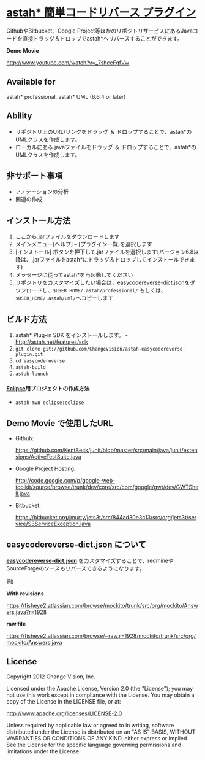# [astah* 簡単コードリバース プラグイン](http://astah.change-vision.com/ja/feature/code-reverse-plugin.html)
GithubやBitbucket、Google Project等ほかのリポジトリサービスにあるJavaコードを直接ドラッグ＆ドロップでastah*へリバースすることができます。

**Demo Movie**

<http://www.youtube.com/watch?v=_7shceFgfVw>


## Available for
astah* professional, astah* UML (6.6.4 or later)


## Ability
* リポジトリ上のURL/リンクをドラッグ ＆ ドロップすることで、astah*のUMLクラスを作成します。
* ローカルにある.javaファイルをドラッグ ＆ ドロップすることで、astah*のUMLクラスを作成します。


## 非サポート事項
* アノテーションの分析
* 関連の作成


## インストール方法
1. [ここから](http://astah.change-vision.com/plugins/easycodereverse/1.0.3.html).jarファイルをダウンロードします
2. メインメニュー[ヘルプ] – [プラグイン一覧]を選択します
3. [インストール] ボタンを押下して.jarファイルを選択します(バージョン6.8以降は、.jarファイルをastah*にドラッグ＆ドロップしてインストールできます)
4. メッセージに従ってastah*を再起動してください
5. リポジトリをカスタマイズしたい場合は、[easycodereverse-dict.json](https://raw.github.com/ChangeVision/astah-easycodereverse-plugin/master/easycodereverse-dict.json)をダウンロードし、`$USER_HOME/.astah/professional/` もしくは、 `$USER_HOME/.astah/uml/`へコピーします


## ビルド方法
1. astah* Plug-in SDK をインストールします。 - <http://astah.net/features/sdk>
1. `git clone git://github.com/ChangeVision/astah-easycodereverse-plugin.git`
1. `cd easycodereverse`
1. `astah-build`
1. `astah-launch`

#### [Eclipse](http://astah.net/tutorials/plug-ins/plugin_tutorial_en/html/helloworld.html#eclipse)用プロジェクトの作成方法

 * `astah-mvn eclipse:eclipse`


## Demo Movie で使用したURL
* Github:

  <https://github.com/KentBeck/junit/blob/master/src/main/java/junit/extensions/ActiveTestSuite.java>

* Google Project Hosting:

  <http://code.google.com/p/google-web-toolkit/source/browse/trunk/dev/core/src/com/google/gwt/dev/GWTShell.java>

* Bitbucket:

  <https://bitbucket.org/jmurty/jets3t/src/844ad30e3c13/src/org/jets3t/service/S3ServiceException.java>


## easycodereverse-dict.json について
**[easycodereverse-dict.json](https://github.com/ChangeVision/astah-easycodereverse-plugin/blob/master/easycodereverse-dict.json)** をカスタマイズすることで、redmineやSourceForgeのソースもリバースできるようになります。


例)

**With revisions**

<https://fisheye2.atlassian.com/browse/mockito/trunk/src/org/mockito/Answers.java?r=1928>

**raw file**

<https://fisheye2.atlassian.com/browse/~raw,r=1928/mockito/trunk/src/org/mockito/Answers.java>

## License
Copyright 2012 Change Vision, Inc.

Licensed under the Apache License, Version 2.0 (the "License");
you may not use this work except in compliance with the License.
You may obtain a copy of the License in the LICENSE file, or at:

   <http://www.apache.org/licenses/LICENSE-2.0>

Unless required by applicable law or agreed to in writing, software
distributed under the License is distributed on an "AS IS" BASIS,
WITHOUT WARRANTIES OR CONDITIONS OF ANY KIND, either express or implied.
See the License for the specific language governing permissions and
limitations under the License.
